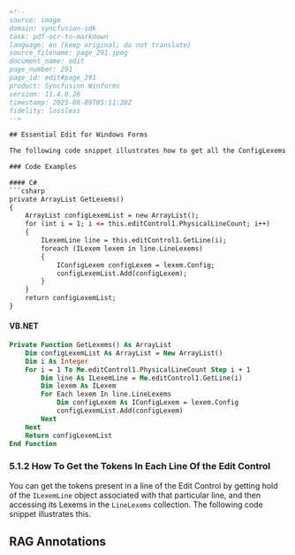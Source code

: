 ```html
<!-- 
source: image
domain: syncfusion-sdk
task: pdf-ocr-to-markdown
language: en (keep original; do not translate)
source_filename: page_291.jpeg
document_name: edit
page_number: 291
page_id: edit#page_291
product: Syncfusion Winforms
version: 11.4.0.26
timestamp: 2025-08-09T05:11:20Z
fidelity: lossless
-->

## Essential Edit for Windows Forms

The following code snippet illustrates how to get all the ConfigLexems in the contents of the Edit Control.

### Code Examples

#### C#
```csharp
private ArrayList GetLexems()
{
    ArrayList configLexemList = new ArrayList();
    for (int i = 1; i <= this.editControl1.PhysicalLineCount; i++)
    {
        ILexemLine line = this.editControl1.GetLine(i);
        foreach (ILexem lexem in line.LineLexems)
        {
            IConfigLexem configLexem = lexem.Config;
            configLexemList.Add(configLexem);
        }
    }
    return configLexemList;
}
```

#### VB.NET
```vb
Private Function GetLexems() As ArrayList
    Dim configLexemList As ArrayList = New ArrayList()
    Dim i As Integer
    For i = 1 To Me.editControl1.PhysicalLineCount Step i + 1
        Dim line As ILexemLine = Me.editControl1.GetLine(i)
        Dim lexem As ILexem
        For Each lexem In line.LineLexems
            Dim configLexem As IConfigLexem = lexem.Config
            configLexemList.Add(configLexem)
        Next
    Next
    Return configLexemList
End Function
```

### 5.1.2 How To Get the Tokens In Each Line Of the Edit Control

You can get the tokens present in a line of the Edit Control by getting hold of the `ILexemLine` object associated with that particular line, and then accessing its Lexems in the `LineLexems` collection. The following code snippet illustrates this.

## RAG Annotations

<!-- tags: [Syncfusion Winforms, ILexemLine, LineLexems, ArrayList, C#, VB.NET] keywords: [Edit Control, ConfigLexems, tokens, ILexem, IConfigLexem, ILexemLine, LineLexems, ArrayList, GetLexems, PhysicalLineCount, For Loop, Foreach Loop] -->

```